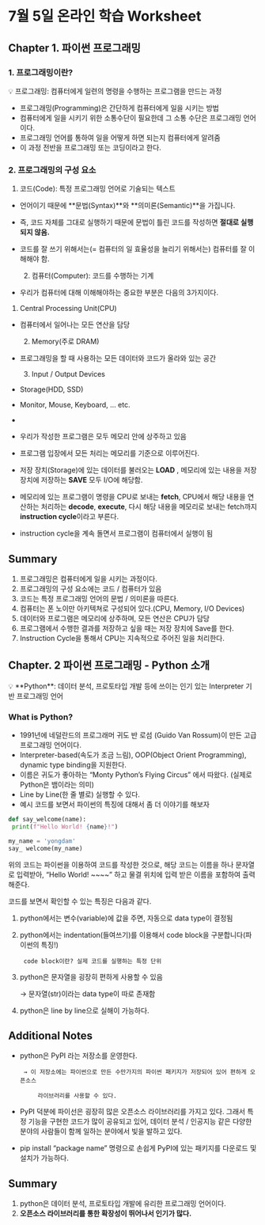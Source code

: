 # 7월 5일 온라인 학습 Worksheet

## **Chapter 1. 파이썬 프로그래밍**

### 1. 프로그래밍이란?

<aside>
💡 프로그래밍:  컴퓨터에게 일련의 명령을 수행하는 프로그램을 만드는 과정

</aside>

- 프로그래밍(Programming)은 간단하게 컴퓨터에게 일을 시키는 방법
- 컴퓨터에게 일을 시키기 위한 소통수단이 필요한데 그 소통 수단은 프로그래밍 언어이다.
- 프로그래밍 언어를 통하여 일을 어떻게 하면 되는지 컴퓨터에게 알려줌
- 이 과정 전반을 프로그래밍 또는 코딩이라고 한다.

### 2. 프로그래밍의 구성 요소

1. 코드(Code): 특정 프로그래밍 언어로 기술되는 텍스트
- 언어이기 때문에 **문법(Syntax)**와 **의미론(Semantic)**을 가집니다.
- 즉, 코드 자체를 그대로 실행하기 때문에 문법이 틀린 코드를 작성하면 **절대로 실행되지 않음.**
- 코드를 잘 쓰기 위해서는(= 컴퓨터의 일 효율성을 늘리기 위해서는) 컴퓨터를 잘 이해해야 함.

  2. 컴퓨터(Computer): 코드를 수행하는 기계

- 우리가 컴퓨터에 대해 이해해야하는 중요한 부분은 다음의 3가지이다.
1. Central Processing Unit(CPU)
- 컴퓨터에서 일어나는 모든 연산을 담당

  2. Memory(주로 DRAM)

- 프로그래밍을 할 때 사용하는 모든 데이터와 코드가 올라와 있는 공간

  3. Input / Output Devices

- Storage(HDD, SSD)
- Monitor, Mouse, Keyboard, … etc.
- 

- 우리가 작성한 프로그램은 모두 메모리 안에 상주하고 있음
- 프로그램 입장에서 모든 처리는 메모리를 기준으로 이루어진다.

- 저장 장치(Storage)에 있는 데이터를 불러오는 **LOAD** , 메모리에 있는 내용을 저장 장치에         저장하는 **SAVE** 모두 I/O에 해당함.
- 메모리에 있는 프로그램이 명령을 CPU로 보내는 **fetch**, CPU에서 해당 내용을 연산하는 처리하는 **decode**, **execute**, 다시 해당 내용을 메모리로 보내는 fetch까지 **instruction cycle**이라고 부른다.
- instruction cycle을 계속 돌면서 프로그램이 컴퓨터에서 실행이 됨

## Summary

1. 프로그래밍은 컴퓨터에게 일을 시키는 과정이다.
2. 프로그래밍의 구성 요소에는 코드 / 컴퓨터가 있음
3. 코드는 특정 프로그래밍 언어의 문법 / 의미론을 따른다.
4. 컴퓨터는 폰 노이만 아키텍쳐로 구성되어 있다.(CPU, Memory, I/O Devices)
5. 데이터와 프로그램은 메모리에 상주하며, 모든 연산은 CPU가 담당
6. 프로그램에서 수행한 결과를 저장하고 싶을 때는 저장 장치에 Save를 한다. 
7. Instruction Cycle을 통해서 CPU는 지속적으로 주어진 일을 처리한다.

## Chapter. 2 파이썬 프로그래밍 - Python 소개

<aside>
💡 **Python**: 데이터 분석, 프로토타입 개발 등에 쓰이는 인기 있는 Interpreter 기반                                        프로그래밍 언어

</aside>

### What is Python?

- 1991년에 네덜란드의 프로그래머 귀도 반 로섬 (Guido Van Rossum)이 만든 고급 프로그래밍     언어이다.
- Interpreter-based(속도가 조금 느림), OOP(Object Orient Programming), dynamic type binding을 지원한다.
- 이름은 귀도가 좋아하는 “Monty Python’s Flying Circus” 에서 따왔다.                                                 (실제로 Python은 뱀이라는 의미)
- Line by Line(한 줄 별로) 실행할 수 있다.
- 예시 코드를 보면서 파이썬의 특징에 대해서 좀 더 이야기를 해보자

```python
def say_welcome(name):
 print(f"Hello World! {name}!")

my_name = 'yongdam'
say_ welcome(my_name)
```

위의 코드는 파이썬을 이용하여 코드를 작성한 것으로, 해당 코드는 이름을 하나 문자열로 입력받아, “Hello World! ~~~~” 하고 물결 위치에 입력 받은 이름을 포함하여 출력해준다. 

코드를 보면서 확인할 수 있는 특징은 다음과 같다.

1. python에서는 변수(variable)에 값을 주면, 자동으로 data type이 결정됨 
2. python에서는 indentation(들여쓰기)를 이용해서 code block을 구분합니다(파이썬의 특징!)

        code block이란? 실제 코드를 실행하는 특정 단위

  3. python은 문자열을 굉장히 편하게 사용할 수 있음 

       → 문자열(str)이라는 data type이 따로 존재함

  4. python은 line by line으로 실해이 가능하다.

## Additional Notes

- python은 PyPI 라는 저장소를 운영한다.

       → 이 저장소에는 파이썬으로 만든 수만가지의 파이썬 패키지가 저장되어 있어 편하게 오픈소스                       

           라이브러리를 사용할 수 있다.

- PyPI 덕분에 파이선은 굉장히 많은 오픈소스 라이브러리를 가지고 있다. 그래서 특정 기능을      구현한 코드가 많이 공유되고 있어, 데이터 분석 / 인공지능 같은 다양한 분야의 사람들이 함께 일하는 분야에서 빛을 발하고 있다.
- pip install “package name” 명령으로 손쉽게 PyPI에 있는 패키지를 다운로드 및 설치가 가능하다.

## Summary

1. python은 데이터 분석, 프로토타입 개발에 유리한 프로그래밍 언어이다. 
2. **오픈소스 라이브러리를 통한 확장성이 뛰어나서 인기가 많다.**